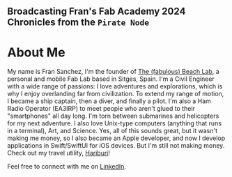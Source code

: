 ## Broadcasting Fran's Fab Academy 2024 Chronicles from the `Pirate Node`

# About Me
My name is Fran Sanchez, I'm the founder of [The (fabulous) Beach Lab](http://beachlab.org), a personal and mobile Fab Lab based in Sitges, Spain. I'm a Civil Engineer with a wide range of passions: I love adventures and explorations, which is why I enjoy overlanding far from civilization. To extend my range of motion, I became a ship captain, then a diver, and finally a pilot. I'm also a Ham Radio Operator (EA3IRP) to meet people who aren't glued to their "smartphones" all day long. I'm torn between submarines and helicopters for my next adventure. I also love Unix-type computers (anything that runs in a terminal), Art, and Science. Yes, all of this sounds great, but it wasn't making me money, so I also became an Apple developer, and now I develop applications in Swift/SwiftUI for iOS devices. But I'm still not making money. Check out my travel utility, [Hariburi](https://apps.apple.com/us/app/hariburi/id1599749190)!

Feel free to connect with me on [LinkedIn](https://www.linkedin.com/in/fsancheza/).